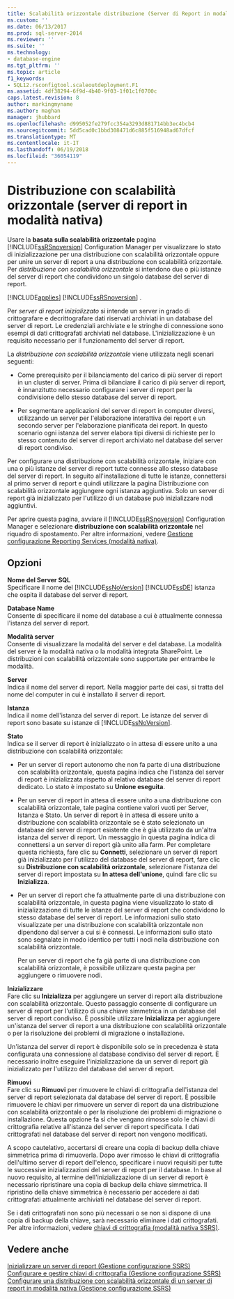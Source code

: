 ```yaml
---
title: Scalabilità orizzontale distribuzione (Server di Report in modalità nativa) | Documenti Microsoft
ms.custom: ''
ms.date: 06/13/2017
ms.prod: sql-server-2014
ms.reviewer: ''
ms.suite: ''
ms.technology:
- database-engine
ms.tgt_pltfrm: ''
ms.topic: article
f1_keywords:
- SQL12.rsconfigtool.scaleoutdeployment.F1
ms.assetid: 4df38294-6f9d-4b40-9f03-1f01c1f0700c
caps.latest.revision: 8
author: markingmyname
ms.author: maghan
manager: jhubbard
ms.openlocfilehash: d995052fe279fcc354a3293d881714bb3ec4bcb4
ms.sourcegitcommit: 5dd5cad0c1bbd308471d6c885f516948ad67dfcf
ms.translationtype: MT
ms.contentlocale: it-IT
ms.lasthandoff: 06/19/2018
ms.locfileid: "36054119"
---
```

# <a name="scale-out-deployment-native-mode-report-server"></a>Distribuzione con scalabilità orizzontale (server di report in modalità nativa)
  Usare la **basata sulla scalabilità orizzontale** pagina [!INCLUDE[ssRSnoversion](../../includes/ssrsnoversion-md.md)] Configuration Manager per visualizzare lo stato di inizializzazione per una distribuzione con scalabilità orizzontale oppure per unire un server di report a una distribuzione con scalabilità orizzontale. Per *distribuzione con scalabilità orizzontale* si intendono due o più istanze del server di report che condividono un singolo database del server di report.  
  
 [!INCLUDE[applies](../../includes/applies-md.md)] [!INCLUDE[ssRSnoversion](../../includes/ssrsnoversion-md.md)] .  
  
 Per *server di report inizializzato* si intende un server in grado di crittografare e decrittografare dati riservati archiviati in un database del server di report. Le credenziali archiviate e le stringhe di connessione sono esempi di dati crittografati archiviati nel database. L'inizializzazione è un requisito necessario per il funzionamento del server di report.  
  
 La *distribuzione con scalabilità orizzontale* viene utilizzata negli scenari seguenti:  
  
-   Come prerequisito per il bilanciamento del carico di più server di report in un cluster di server. Prima di bilanciare il carico di più server di report, è innanzitutto necessario configurare i server di report per la condivisione dello stesso database del server di report.  
  
-   Per segmentare applicazioni del server di report in computer diversi, utilizzando un server per l'elaborazione interattiva dei report e un secondo server per l'elaborazione pianificata dei report. In questo scenario ogni istanza del server elabora tipi diversi di richieste per lo stesso contenuto del server di report archiviato nel database del server di report condiviso.  
  
 Per configurare una distribuzione con scalabilità orizzontale, iniziare con una o più istanze del server di report tutte connesse allo stesso database del server di report. In seguito all'installazione di tutte le istanze, connettersi al primo server di report e quindi utilizzare la pagina Distribuzione con scalabilità orizzontale aggiungere ogni istanza aggiuntiva. Solo un server di report già inizializzato per l'utilizzo di un database può inizializzare nodi aggiuntivi.  
  
 Per aprire questa pagina, avviare il [!INCLUDE[ssRSnoversion](../../includes/ssrsnoversion-md.md)] Configuration Manager e selezionare **distribuzione con scalabilità orizzontale** nel riquadro di spostamento. Per altre informazioni, vedere [Gestione configurazione Reporting Services &#40;modalità nativa&#41;](../../../2014/sql-server/install/reporting-services-configuration-manager-native-mode.md).  
  
## <a name="options"></a>Opzioni  
 **Nome del Server SQL**  
 Specificare il nome del [!INCLUDE[ssNoVersion](../../includes/ssnoversion-md.md)] [!INCLUDE[ssDE](../../includes/ssde-md.md)] istanza che ospita il database del server di report.  
  
 **Database Name**  
 Consente di specificare il nome del database a cui è attualmente connessa l'istanza del server di report.  
  
 **Modalità server**  
 Consente di visualizzare la modalità del server e del database. La modalità del server è la modalità nativa o la modalità integrata SharePoint. Le distribuzioni con scalabilità orizzontale sono supportate per entrambe le modalità.  
  
 **Server**  
 Indica il nome del server di report. Nella maggior parte dei casi, si tratta del nome del computer in cui è installato il server di report.  
  
 **Istanza**  
 Indica il nome dell'istanza del server di report. Le istanze del server di report sono basate su istanze di [!INCLUDE[ssNoVersion](../../includes/ssnoversion-md.md)].  
  
 **Stato**  
 Indica se il server di report è inizializzato o in attesa di essere unito a una distribuzione con scalabilità orizzontale:  
  
-   Per un server di report autonomo che non fa parte di una distribuzione con scalabilità orizzontale, questa pagina indica che l'istanza del server di report è inizializzata rispetto al relativo database del server di report dedicato. Lo stato è impostato su **Unione eseguita**.  
  
-   Per un server di report in attesa di essere unito a una distribuzione con scalabilità orizzontale, tale pagina contiene valori vuoti per Server, Istanza e Stato. Un server di report è in attesa di essere unito a distribuzione con scalabilità orizzontale se è stato selezionato un database del server di report esistente che è già utilizzato da un'altra istanza del server di report. Un messaggio in questa pagina indica di connettersi a un server di report già unito alla farm. Per completare questa richiesta, fare clic su **Connetti**, selezionare un server di report già inizializzato per l'utilizzo del database del server di report, fare clic su **Distribuzione con scalabilità orizzontale**, selezionare l'istanza del server di report impostata su **In attesa dell'unione**, quindi fare clic su **Inizializza**.  
  
-   Per un server di report che fa attualmente parte di una distribuzione con scalabilità orizzontale, in questa pagina viene visualizzato lo stato di inizializzazione di tutte le istanze del server di report che condividono lo stesso database del server di report. Le informazioni sullo stato visualizzate per una distribuzione con scalabilità orizzontale non dipendono dal server a cui si è connessi. Le informazioni sullo stato sono segnalate in modo identico per tutti i nodi nella distribuzione con scalabilità orizzontale.  
  
     Per un server di report che fa già parte di una distribuzione con scalabilità orizzontale, è possibile utilizzare questa pagina per aggiungere o rimuovere nodi.  
  
 **Inizializzare**  
 Fare clic su **Inizializza** per aggiungere un server di report alla distribuzione con scalabilità orizzontale. Questo passaggio consente di configurare un server di report per l'utilizzo di una chiave simmetrica in un database del server di report condiviso. È possibile utilizzare **Inizializza** per aggiungere un'istanza del server di report a una distribuzione con scalabilità orizzontale o per la risoluzione dei problemi di migrazione o installazione.  
  
 Un'istanza del server di report è disponibile solo se in precedenza è stata configurata una connessione al database condiviso del server di report. È necessario inoltre eseguire l'inizializzazione da un server di report già inizializzato per l'utilizzo del database del server di report.  
  
 **Rimuovi**  
 Fare clic su **Rimuovi** per rimuovere le chiavi di crittografia dell'istanza del server di report selezionata dal database del server di report. È possibile rimuovere le chiavi per rimuovere un server di report da una distribuzione con scalabilità orizzontale o per la risoluzione dei problemi di migrazione o installazione. Questa opzione fa sì che vengano rimosse solo le chiavi di crittografia relative all'istanza del server di report specificata. I dati crittografati nel database del server di report non vengono modificati.  
  
 A scopo cautelativo, accertarsi di creare una copia di backup della chiave simmetrica prima di rimuoverla. Dopo aver rimosso le chiavi di crittografia dell'ultimo server di report dell'elenco, specificare i nuovi requisiti per tutte le successive inizializzazioni del server di report per il database. In base al nuovo requisito, al termine dell'inizializzazione di un server di report è necessario ripristinare una copia di backup della chiave simmetrica. Il ripristino della chiave simmetrica è necessario per accedere ai dati crittografati attualmente archiviati nel database del server di report.  
  
 Se i dati crittografati non sono più necessari o se non si dispone di una copia di backup della chiave, sarà necessario eliminare i dati crittografati. Per altre informazioni, vedere [chiavi di crittografia &#40;modalità nativa SSRS&#41;](../../../2014/sql-server/install/encryption-keys-ssrs-native-mode.md).  
  
## <a name="see-also"></a>Vedere anche  
 [Inizializzare un server di report &#40;Gestione configurazione SSRS&#41;](../../reporting-services/install-windows/ssrs-encryption-keys-initialize-a-report-server.md)   
 [Configurare e gestire chiavi di crittografia &#40;Gestione configurazione SSRS&#41;](../../reporting-services/install-windows/ssrs-encryption-keys-manage-encryption-keys.md)   
 [Configurare una distribuzione con scalabilità orizzontale di un server di report in modalità nativa &#40;Gestione configurazione SSRS&#41;](../../reporting-services/install-windows/configure-a-native-mode-report-server-scale-out-deployment.md)  
  
  